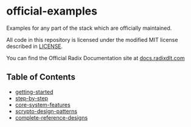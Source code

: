# official-examples
Examples for any part of the stack which are officially maintained.

All code in this repository is licensed under the modified MIT license described in [LICENSE](LICENSE).

You can find the Official Radix Documentation site at [docs.radixdlt.com](https://docs.radixdlt.com/docs)

## Table of Contents
- [getting-started](https://github.com/radixdlt/official-examples/tree/main/getting-started)
- [step-by-step](https://github.com/radixdlt/official-examples/tree/main/step-by-step)
- [core-system-features](https://github.com/radixdlt/official-examples/tree/main/core-system-features)
- [scrypto-design-patterns](https://github.com/radixdlt/official-examples/tree/main/scrypto-design-patterns)
- [complete-reference-designs](https://github.com/radixdlt/official-examples/tree/main/complete-reference-designs)
